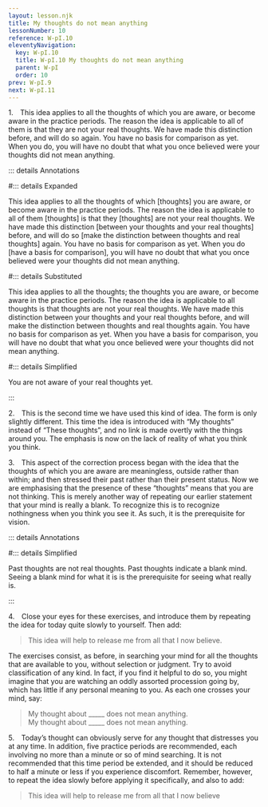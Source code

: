 ```yaml
---
layout: lesson.njk
title: My thoughts do not mean anything
lessonNumber: 10
reference: W-pI.10
eleventyNavigation:
  key: W-pI.10
  title: W-pI.10 My thoughts do not mean anything
  parent: W-pI
  order: 10
prev: W-pI.9
next: W-pI.11
---
```


1. This idea applies to all the thoughts of which you are aware, or become aware in the practice periods. 
The reason the idea is applicable to all of them is that they are not your real thoughts. 
We have made this distinction before, and will do so again. 
You have no basis for comparison as yet. 
When you do, you will have no doubt that what you once believed were your thoughts did not mean anything.

::: details Annotations

#::: details Expanded

This idea applies to all the thoughts of which [thoughts] you are aware, or become aware in the practice periods. 
The reason the idea is applicable to all of them [thoughts] is that they [thoughts] are not your real thoughts. 
We have made this distinction [between your thoughts and your real thoughts] before, and will do so [make the distinction between thoughts and real thoughts] again. 
You have no basis for comparison as yet. 
When you do [have a basis for comparison], you will have no doubt that what you once believed were your thoughts did not mean anything.


#::: details Substituted

This idea applies to all the thoughts; the thoughts you are aware, or become aware in the practice periods. 
The reason the idea is applicable to all thoughts is that thoughts are not your real thoughts. 
We have made this distinction between your thoughts and your real thoughts before, and will make the distinction between thoughts and real thoughts again. 
You have no basis for comparison as yet. 
When you have a basis for comparison, you will have no doubt that what you once believed were your thoughts did not mean anything.

#::: details Simplified

You are not aware of your real thoughts yet.

:::

2. This is the second time we have used this kind of idea. 
The form is only slightly different. 
This time the idea is introduced with “My thoughts” instead of “These thoughts”, and no link is made overtly with the things around you. 
The emphasis is now on the lack of reality of what you think you think.

3. This aspect of the correction process began with the idea that the thoughts of which you are aware are meaningless, outside rather than within; and then stressed their past rather than their present status. 
Now we are emphasising that the presence of these “thoughts” means that you are not thinking. 
This is merely another way of repeating our earlier statement that your mind is really a blank. 
To recognize this is to recognize nothingness when you think you see it. 
As such, it is the prerequisite for vision.

::: details Annotations




#::: details Simplified

Past thoughts are not real thoughts. 
Past thoughts indicate a blank mind. 
Seeing a blank mind for what it is is the prerequisite for seeing what really is.

:::

4. Close your eyes for these exercises, and introduce them by repeating the idea for today quite slowly to yourself. 
Then add:

>This idea will help to release me from all that I now believe.

The exercises consist, as before, in searching your mind for all the thoughts that are available to you, without selection or judgment. 
Try to avoid classification of any kind. 
In fact, if you find it helpful to do so, you might imagine that you are watching an oddly assorted procession going by, which has little if any personal meaning to you. 
As each one crosses your mind, say:

>My thought about _____ does not mean anything.  
My thought about _____ does not mean anything.

5. Today’s thought can obviously serve for any thought that distresses you at any time. 
In addition, five practice periods are recommended, each involving no more than a minute or so of mind searching. 
It is not recommended that this time period be extended, and it should be reduced to half a minute or less if you experience discomfort. 
Remember, however, to repeat the idea slowly before applying it specifically, and also to add:

>This idea will help to release me from all that I now believe
